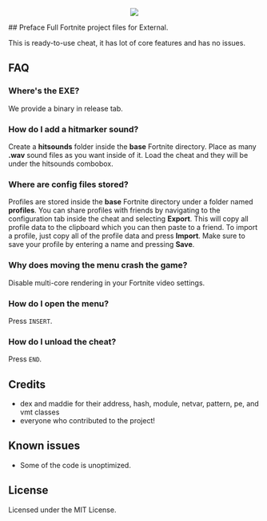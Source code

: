 <p align="center">
    <img src="https://i.imgur.com/mtKemJ4.png"> 
</p>              
## Preface  
Full Fortnite project files for External. 

This is ready-to-use cheat, it has lot of core features and has no issues.
## FAQ 
### Where's the EXE?     
We provide a binary in release tab. 
### How do I add a hitmarker sound?
Create a **hitsounds** folder inside the **base** Fortnite directory.
Place as many **.wav** sound files as you want inside of it. Load the cheat and they will be under the hitsounds combobox.
### Where are config files stored?
Profiles are stored inside the **base** Fortnite directory under a folder named **profiles**.
You can share profiles with friends by navigating to the configuration tab inside the cheat and selecting **Export**. This will copy all profile data to the clipboard which you can then paste to a friend.
To import a profile, just copy all of the profile data and press **Import**. Make sure to save your profile by entering a name and pressing **Save**.
### Why does moving the menu crash the game?
Disable multi-core rendering in your Fortnite video settings.

### How do I open the menu?
Press `INSERT`.

### How do I unload the cheat?
Press `END`.

## Credits 
- dex and maddie for their address, hash, module, netvar, pattern, pe, and vmt classes
- everyone who contributed to the project!

## Known issues
- Some of the code is unoptimized.

## License
Licensed under the MIT License.   